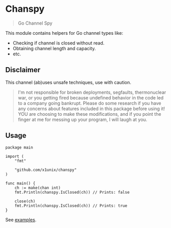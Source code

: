 # Chanspy

> Go Channel Spy

This module contains helpers for Go channel types like:

* Checking if channel is closed without read.
* Obtaining channel length and capacity.
* etc.

## Disclaimer

This channel (ab)uses unsafe techniques, use with caution.

> I'm not responsible for broken deployments, segfaults, thermonuclear war, or you getting fired because undefined behavior in the code led to a company going bankrupt.
> Please do some research if you have any concerns about features included in this package before using it!
> YOU are choosing to make these modifications, and if you point the finger at me for messing up your program, I will laugh at you.

## Usage

```
package main

import (
    "fmt"

    "github.com/x1unix/chanspy"
)

func main() {
    ch := make(chan int)
    fmt.Println(chanspy.IsClosed(ch)) // Prints: false

    close(ch)
    fmt.Println(chanspy.IsClosed(ch)) // Prints: true 
}
```

See [examples](./examples).


